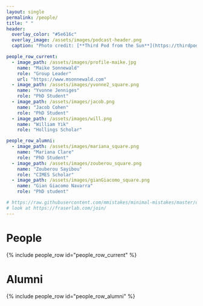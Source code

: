 ```yaml
---
layout: single
permalink: /people/
title: " "
header:
  overlay_color: "#5e616c"
  overlay_image: /assets/images/podcast-header.png
  caption: "Photo credit: [**Third Pod from the Sun**](https://thirdpodfromthesun.com/)"

people_row_current:
  - image_path: /assets/images/profile-maike.jpg
    name: "Maike Sonnewald"
    role: "Group Leader"
    url: "https://www.msonnewald.com"
  - image_path: /assets/images/yvonne2_square.png
    name: "Yvonne Jenniges"
    role: "PhD Student"
  - image_path: /assets/images/jacob.png
    name: "Jacob Cohen"
    role: "PhD Student"
  - image_path: /assets/images/will.png
    name: "William Yik"
    role: "Hollings Scholar"

people_row_alumni:
  - image_path: /assets/images/mariana_square.png
    name: "Mariana Clare"
    role: "PhD Student"   
  - image_path: /assets/images/zouberou_square.png
    name: "Zouberou Sayibou"
    role: "CIMES Scholar"
  - image_path: /assets/images/gianGiacomo_square.png
    name: "Gian Giacomo Navarra"
    role: "PhD student"

# https://raw.githubusercontent.com/mmistakes/minimal-mistakes/master/docs/_docs/14-helpers.md
# look at https://fraserlab.com/join/
---
```


# People

{% include people_row id="people_row_current" %}

# Alumni

{% include people_row id="people_row_alumni" %}
